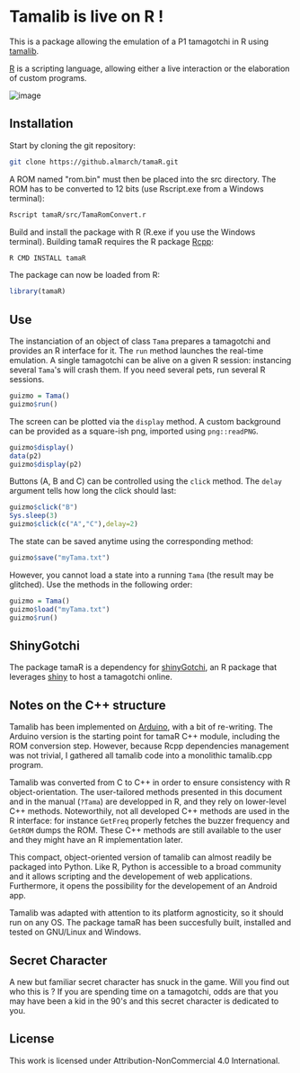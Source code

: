 # Tamalib is live on R !

This is a package allowing the emulation of a P1 tamagotchi in R using [tamalib](https://github.com/jcrona/tamalib).

[R](https://r-project.org) is a scripting language, allowing either a live interaction or the elaboration of custom programs.

![image](https://github.com/Almarch/tamaR/assets/13364928/a6abad1b-8332-4234-ba14-b589757bf69b)

## Installation

Start by cloning the git repository:

```bash
git clone https://github.almarch/tamaR.git
```

A ROM named "rom.bin" must then be placed into the src directory. The ROM has to be converted to 12 bits (use Rscript.exe from a Windows terminal):

```bash
Rscript tamaR/src/TamaRomConvert.r
```

Build and install the package with R (R.exe if you use the Windows terminal). Building tamaR requires the R package [Rcpp](https://rcpp.org):

```bash
R CMD INSTALL tamaR
```

The package can now be loaded from R:

```R
library(tamaR)
```

## Use

The instanciation of an object of class `Tama` prepares a tamagotchi and provides an R interface for it. The `run` method launches the real-time emulation. A single tamagotchi can be alive on a given R session: instancing several `Tama`'s will crash them. If you need several pets, run several R sessions.

```r
guizmo = Tama()
guizmo$run()
```

The screen can be plotted via the `display` method. A custom background can be provided as a square-ish png, imported using `png::readPNG`.

```r
guizmo$display()
data(p2)
guizmo$display(p2)
```

Buttons (A, B and C) can be controlled using the `click` method. The `delay` argument tells how long the click should last:

```r
guizmo$click("B")
Sys.sleep(3)
guizmo$click(c("A","C"),delay=2)
```

The state can be saved anytime using the corresponding method:

```r
guizmo$save("myTama.txt")
```

However, you cannot load a state into a running `Tama` (the result may be glitched). Use the methods in the following order:

```r
guizmo = Tama()
guizmo$load("myTama.txt")
guizmo$run()
```

## ShinyGotchi

The package tamaR is a dependency for [shinyGotchi](https://github.com/almarch/shinyGotchi), an R package that leverages [shiny](https://shiny.posit.co/) to host a tamagotchi online.

## Notes on the C++ structure

Tamalib has been implemented on [Arduino](https://github.com/GaryZ88/Arduinogotchi), with a bit of re-writing. The Arduino version is the starting point for tamaR C++ module, including the ROM conversion step. However, because Rcpp dependencies management was not trivial, I gathered all tamalib code into a monolithic tamalib.cpp program.

Tamalib was converted from C to C++ in order to ensure consistency with R object-orientation. The user-tailored methods presented in this document and in the manual (`?Tama`) are developped in R, and they rely on lower-level C++ methods. Noteworthily, not all developed C++ methods are used in the R interface: for instance `GetFreq` properly fetches the buzzer frequency and `GetROM` dumps the ROM. These C++ methods are still available to the user and they might have an R implementation later.

This compact, object-oriented version of tamalib can almost readily be packaged into Python. Like R, Python is accessible to a broad community and it allows scripting and the developement of web applications. Furthermore, it opens the possibility for the developement of an Android app.

Tamalib was adapted with attention to its platform agnosticity, so it should run on any OS. The package tamaR has been succesfully built, installed and tested on GNU/Linux and Windows.

## Secret Character

A new but familiar secret character has snuck in the game. Will you find out who this is ? If you are spending time on a tamagotchi, odds are that you may have been a kid in the 90's and this secret character is dedicated to you.

## License 

This work is licensed under Attribution-NonCommercial 4.0 International.